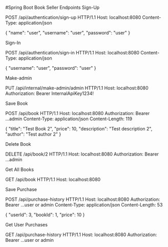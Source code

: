 #Spring Boot Book Seller
Endpoints
Sign-Up

POST /api/authentication/sign-up HTTP/1.1
Host: localhost:8080
Content-Type: application/json

{
"name": "user",
"username": "user",
"password": "user"
}

Sign-In

POST /api/authentication/sign-in HTTP/1.1
Host: localhost:8080
Content-Type: application/json

{
"username": "user",
"password": "user"
}

Make-admin

PUT /api/internal/make-admin/admin HTTP/1.1
Host: localhost:8080
Authorization: Bearer InternalApiKey1234!

Save Book

POST /api/book HTTP/1.1
Host: localhost:8080
Authorization: Bearer ...admin
Content-Type: application/json
Content-Length: 119

{
"title": "Test Book 2",
"price": 10,
"description": "Test description 2",
"author": "Test author 2"
}

Delete Book

DELETE /api/book/2 HTTP/1.1
Host: localhost:8080
Authorization: Bearer ...admin

Get All Books

GET /api/book HTTP/1.1
Host: localhost:8080

Save Purchase

POST /api/purchase-history HTTP/1.1
Host: localhost:8080
Authorization: Bearer ...user or admin
Content-Type: application/json
Content-Length: 53

{
"userId": 3,
"bookId": 1,
"price": 10
}

Get User Purchases

GET /api/purchase-history HTTP/1.1
Host: localhost:8080
Authorization: Bearer ...user or admin

